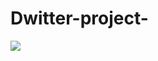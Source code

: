 # Dwitter-project-
![](https://github.com/ShehabShaat/Dwitter-project-/2023-02-09_00-15-24_AdobeExpress.gif)
